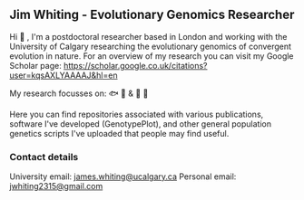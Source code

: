 ## Jim Whiting - Evolutionary Genomics Researcher
Hi 👋 , I'm a postdoctoral researcher based in London and working with the University of Calgary researching the evolutionary genomics of convergent evolution in nature. For an overview of my research you can visit my Google Scholar page: https://scholar.google.co.uk/citations?user=kqsAXLYAAAAJ&hl=en

My research focusses on: 🐟 🐠  &  🌲 🌳 

Here you can find repositories associated with various publications, software I've developed (GenotypePlot), and other general population genetics scripts I've uploaded that people may find useful.

### Contact details
University email: james.whiting@ucalgary.ca
Personal email: jwhiting2315@gmail.com

<!--
**JimWhiting91/JimWhiting91** is a ✨ _special_ ✨ repository because its `README.md` (this file) appears on your GitHub profile.

Here are some ideas to get you started:

- 🔭 I’m currently working on ...
- 🌱 I’m currently learning ...
- 👯 I’m looking to collaborate on ...
- 🤔 I’m looking for help with ...
- 💬 Ask me about ...
- 📫 How to reach me: ...
- 😄 Pronouns: ...
- ⚡ Fun fact: ...
-->
